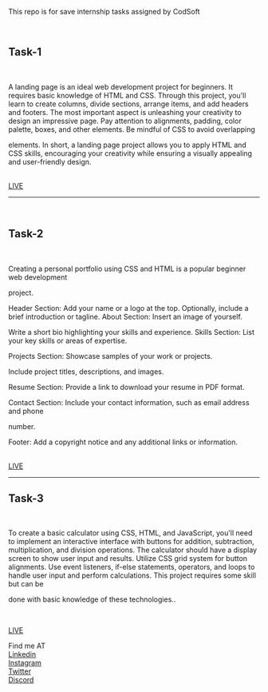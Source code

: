 <P>This repo is for save internship tasks assigned by CodSoft</P> <br>
<h2>Task-1</h2> <br>
<p>A landing page is an ideal web development project for beginners. It requires basic
knowledge of HTML and CSS. Through this project, you'll learn to create columns, divide
sections, arrange items, and add headers and footers. The most important aspect is
unleashing your creativity to design an impressive page. Pay attention to alignments,
padding, color palette, boxes, and other elements. Be mindful of CSS to avoid overlapping

elements. In short, a landing page project allows you to apply HTML and CSS skills,
encouraging your creativity while ensuring a visually appealing and user-friendly design.</p><br>
<a href = "https://ai-infopage.netlify.app/">LIVE</a> <hr><br>

<h2>Task-2</h2><br>
<p>Creating a personal portfolio using CSS and HTML is a popular beginner web development

project.

Header Section: Add your name or a logo at the top.
Optionally, include a brief introduction or tagline.
About Section: Insert an image of yourself.

Write a short bio highlighting your skills and experience.
Skills Section: List your key skills or areas of expertise.

Projects Section: Showcase samples of your work or projects.

Include project titles, descriptions, and images.

Resume Section: Provide a link to download your resume in PDF format.

Contact Section: Include your contact information, such as email address and phone

number.

Footer: Add a copyright notice and any additional links or information.</p><br>
<a href = "https://portfoliobyhardik.netlify.app/">LIVE</a><br><hr>

<h2>Task-3</h2><br>
<p>To create a basic calculator using CSS, HTML, and JavaScript, you'll need to implement an
interactive interface with buttons for addition, subtraction, multiplication, and division
operations. The calculator should have a display screen to show user input and results. Utilize
CSS grid system for button alignments. Use event listeners, if-else statements, operators, and
loops to handle user input and perform calculations. This project requires some skill but can be

done with basic knowledge of these technologies..</p><br>

<a href = "https://findvalue.netlify.app/">LIVE</a> <br>

<span>Find me AT </span> <br>
<a href = "https://www.linkedin.com/in/hardik-bambhaniya?utm_source=share&utm_campaign=share_via&utm_content=profile&utm_medium=android_app">Linkedin</a> <br>
<a href = "https://www.instagram.com/i_cancode/?igsh=M3pmYzU3c2dnc2gx">Instagram</a> <br>
<a href = "https://twitter.com/Hardik_bambh?t=ls7shXFF1-vPsMmMJTVo4Q&s=09">Twitter</a> <br>
<a href = "https://discord.com/invite/k4jBTAmN">Discord</a> <br>

